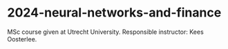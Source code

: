 # 2024-neural-networks-and-finance
MSc course given at Utrecht University.  Responsible instructor: Kees Oosterlee.
